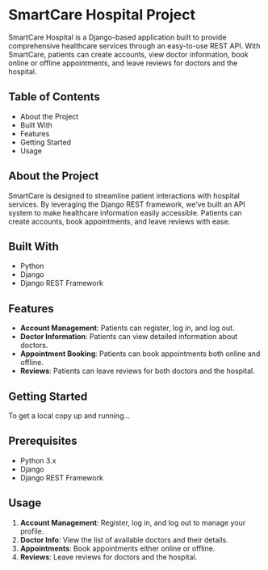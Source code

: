 # SmartCare Hospital Project

SmartCare Hospital is a Django-based application built to provide comprehensive healthcare services through an easy-to-use REST API. With SmartCare, patients can create accounts, view doctor information, book online or offline appointments, and leave reviews for doctors and the hospital.

## Table of Contents
- About the Project
- Built With
- Features
- Getting Started
- Usage

## About the Project
SmartCare is designed to streamline patient interactions with hospital services. By leveraging the Django REST framework, we’ve built an API system to make healthcare information easily accessible. Patients can create accounts, book appointments, and leave reviews with ease.

## Built With
- Python
- Django
- Django REST Framework

## Features
- **Account Management**: Patients can register, log in, and log out.
- **Doctor Information**: Patients can view detailed information about doctors.
- **Appointment Booking**: Patients can book appointments both online and offline.
- **Reviews**: Patients can leave reviews for both doctors and the hospital.

## Getting Started
To get a local copy up and running...

## Prerequisites
- Python 3.x
- Django
- Django REST Framework

## Usage
1. **Account Management**: Register, log in, and log out to manage your profile.
2. **Doctor Info**: View the list of available doctors and their details.
3. **Appointments**: Book appointments either online or offline.
4. **Reviews**: Leave reviews for doctors and the hospital.